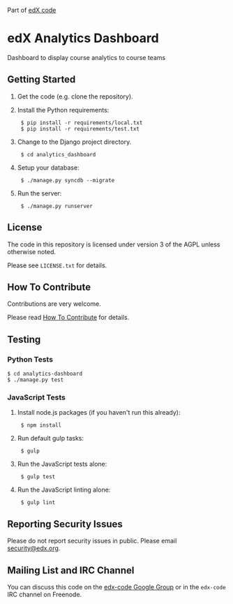 Part of [edX code](http://code.edx.org/)

edX Analytics Dashboard
=======================
Dashboard to display course analytics to course teams

Getting Started
---------------
1. Get the code (e.g. clone the repository).
2. Install the Python requirements:

        $ pip install -r requirements/local.txt
        $ pip install -r requirements/test.txt

3. Change to the Django project directory.

        $ cd analytics_dashboard

4. Setup your database:

        $ ./manage.py syncdb --migrate

5. Run the server:

        $ ./manage.py runserver

License
-------
The code in this repository is licensed under version 3 of the AGPL unless otherwise noted.

Please see `LICENSE.txt` for details.

How To Contribute
-----------------
Contributions are very welcome.

Please read [How To Contribute](https://github.com/edx/edx-platform/blob/master/CONTRIBUTING.rst) for details.

Testing
-------

### Python Tests
    $ cd analytics-dashboard
    $ ./manage.py test

### JavaScript Tests

1. Install node.js packages (if you haven't run this already):

        $ npm install

2. Run default gulp tasks:

        $ gulp

3. Run the JavaScript tests alone:

        $ gulp test

4. Run the JavaScript linting alone:

        $ gulp lint


Reporting Security Issues
-------------------------
Please do not report security issues in public. Please email security@edx.org.


Mailing List and IRC Channel
----------------------------
You can discuss this code on the [edx-code Google Group](https://groups.google.com/forum/#!forum/edx-code) or in the `edx-code` IRC channel on Freenode.
